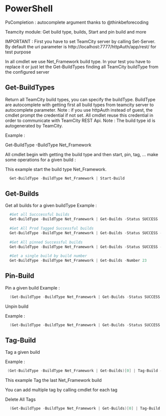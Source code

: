 # PowerShell

PsCompletion : autocomplete argument thanks to @thinkbeforecoding

Teamcity module: Get build type, builds, Start and pin build and more

IMPORTANT :
First you have to set TeamCity server by calling Set-Server. By default the uri parameter is http://localhost:7777/httpAuth/app/rest/ for test purpose

In all cmdlet we use Net_Framework build type. In your test you have to replace it or just let the Get-BuildTypes finding all TeamCity buildType from the configured server

## Get-BuildTypes 
Return all TeamCity build types, you can specify the buildType. BuildType are autocomplete with getting first all build types from teamcity server to autocomplete parameter.
Note : if you use httpAuth instead of guest, the cmdlet prompt the credential if not set. All cmdlet reuse this credential in order to communicate with TeamCity REST Api.
Note : The build type id is autogenerated by TeamCity.

Example : 
  
  Get-BuildType -BuildType Net_Framework

All cmdlet begin with getting the build type and then start, pin, tag, ... make some operations for a given build : 

This example start the build type Net_Framework.
```powershell
  Get-BuildType -BuildType Net_Framework | Start-Build
```
## Get-Builds
Get all builds for a given buildType
Example : 
```powershell
  #Get all Succcessful builds
  Get-BuildType -BuildType Net_Framework | Get-Builds -Status SUCCESS
  
  #Get All Prod Tagged Successful builds
  Get-BuildType -BuildType Net_Framework | Get-Builds -Status SUCCESS -Tags @('Prod')
  
  #Get All pinned Successful builds
  Get-BuildType -BuildType Net_Framework | Get-Builds -Status SUCCESS -Pinned
  
  #Get a single build by build number
  Get-BuildType -BuildType Net_Framework | Get-Builds -Number 23
```
## Pin-Build
Pin a given build
Example : 
  
```powershell
  (Get-BuildType -BuildType Net_Framework | Get-Builds -Status SUCCESS -Tags @('Prod'))[0] | Pin-Build
```

Unpin build

Example : 
  
```powershell
  (Get-BuildType -BuildType Net_Framework | Get-Builds -Status SUCCESS -Tags @('Prod'))[0] | Pin-Build -Delete
```

## Tag-Build

Tag a given build

  Example : 
    
```powershell
 (Get-BuildType -BuildType Net_Framework | Get-Builds)[0] | Tag-Build -Tag 'Prod'
```
  
  This example Tag the last Net_Framework build
  
  You can add multiple tag by calling cmdlet for each tag

Delete All Tags
  
```powershell
  (Get-BuildType -BuildType Net_Framework | Get-Builds)[0] | Tag-Build -Delete
```
